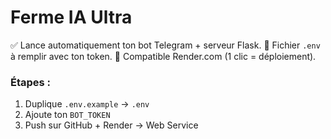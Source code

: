 # Ferme IA Ultra

✅ Lance automatiquement ton bot Telegram + serveur Flask.
🔐 Fichier `.env` à remplir avec ton token.
🚀 Compatible Render.com (1 clic = déploiement).

### Étapes :
1. Duplique `.env.example` → `.env`
2. Ajoute ton `BOT_TOKEN`
3. Push sur GitHub + Render → Web Service